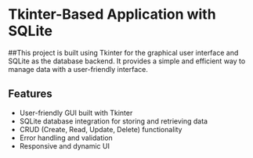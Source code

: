 # Tkinter-Based Application with SQLite
##This project is built using Tkinter for the graphical user interface and SQLite as the database backend. It provides a simple and efficient way to manage data with a user-friendly interface.
## Features  

- User-friendly GUI built with Tkinter  
- SQLite database integration for storing and retrieving data  
- CRUD (Create, Read, Update, Delete) functionality  
- Error handling and validation  
- Responsive and dynamic UI
